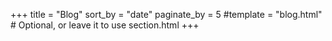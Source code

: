 +++
title = "Blog"
sort_by = "date"
paginate_by = 5
#template = "blog.html"  # Optional, or leave it to use section.html
+++
